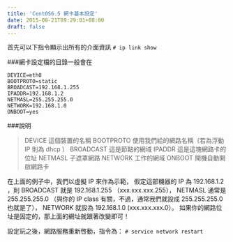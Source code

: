 ```yaml
---
title: 'CentOS6.5 網卡基本設定'
date: 2015-08-21T09:29:01+08:00
draft: false
---
```

首先可以下指令顯示出所有的介面資訊
`# ip link show`

###網卡設定檔的目錄一般會在
```config /etc/sysconfig/network-scripts/ifcfg-eth0
DEVICE=eth0
BOOTPROTO=static
BROADCAST=192.168.1.255
IPADDR=192.168.1.2
NETMASL=255.255.255.0
NETWORK=192.168.1.0
ONBOOT=yes
```

###說明
>DEVICE 這個裝置的名稱
>BOOTPROTO 使用我們給的網路名稱（若為浮動 IP 則為 dhcp ）
>BROADCAST 這是節點的網域
>IPADDR 這是這塊網路卡的位址
>NETMASL 子遮罩網路
>NETWORK 工作的網域
>ONBOOT 開機自動開啟網路卡

在上面的例子中，我們以虛擬 IP 來作為示範，
假定這部機器的 IP 為 192.168.1.2 ，則 BROADCAST 就是 192.168.1.255 （xxx.xxx.xxx.255），
NETMASL 通常是 255.255.255.0 （與你的 IP class 有關，不過，通常我們就設成 255.255.255.0 也就是了）， 
NETWORK 就設為 192.168.1.0 (xxx.xxx.xxx.0）。
如果你的網路位址是固定的，那上面的網址就跟著改變即可！


設定玩之後，網路服務重新啓動，指令為：
`# service network restart`
